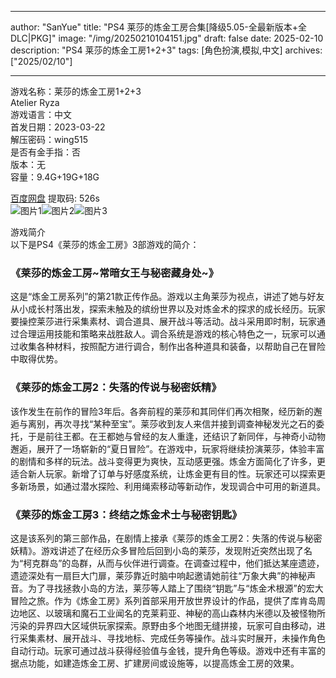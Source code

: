 
---
author: "SanYue"
title: "PS4 莱莎的炼金工房合集[降级5.05-全最新版本+全DLC|PKG]"
image: "/img/20250210104151.jpg"
draft: false
date: 2025-02-10
description: "PS4 莱莎的炼金工房1+2+3"
tags: [角色扮演,模拟,中文]
archives: ["2025/02/10"]

---

游戏名称：莱莎的炼金工房1+2+3   
Atelier Ryza    
游戏语言：中文  
首发日期：2023-03-22  
解压密码：wing515  
是否有金手指：否  
版本：无   
容量：9.4G+19G+18G

[百度网盘](https://pan.baidu.com/s/1VCzwCZj6g78p6fcvC3WpZw) 提取码: 526s  
![图片1](/img/47fd7f.jpg)![图片2](/img/aa1d1a.jpg)![图片3](/img/aea7bc.jpg)  

游戏简介  
以下是PS4《莱莎的炼金工房》3部游戏的简介：

### 《莱莎的炼金工房~常暗女王与秘密藏身处~》
这是“炼金工房系列”的第21款正传作品。游戏以主角莱莎为视点，讲述了她与好友从小成长村落出发，探索未触及的缤纷世界以及对炼金术的探求的成长经历。玩家要操控莱莎进行采集素材、调合道具、展开战斗等活动。战斗采用即时制，玩家通过合理运用技能和策略来战胜敌人。调合系统是游戏的核心特色之一，玩家可以通过收集各种材料，按照配方进行调合，制作出各种道具和装备，以帮助自己在冒险中取得优势。

### 《莱莎的炼金工房2：失落的传说与秘密妖精》
该作发生在前作的冒险3年后。各奔前程的莱莎和其同伴们再次相聚，经历新的邂逅与离别，再次寻找“某种至宝”。莱莎收到友人来信并接到调查神秘发光之石的委托，于是前往王都。在王都她与曾经的友人重逢，还结识了新同伴，与神奇小动物邂逅，展开了一场崭新的“夏日冒险”。在游戏中，玩家将继续扮演莱莎，体验丰富的剧情和多样的玩法。战斗变得更为爽快，互动感更强。炼金方面简化了许多，更适合新人玩家。新增了订单与好感度系统，让炼金更有目的性。玩家还可以探索更多新场景，如通过潜水探险、利用绳索移动等新动作，发现调合中可用的新道具。

### 《莱莎的炼金工房3：终结之炼金术士与秘密钥匙》
这是该系列的第三部作品，在剧情上接承《莱莎的炼金工房2：失落的传说与秘密妖精》。游戏讲述了在经历众多冒险后回到小岛的莱莎，发现附近突然出现了名为“柯克群岛”的岛群，从而与伙伴进行调查。在调查过程中，他们抵达某座遗迹，遗迹深处有一扇巨大门扉，莱莎靠近时脑中响起邀请她前往“万象大典”的神秘声音。为了寻找拯救小岛的方法，莱莎等人踏上了围绕“钥匙”与“炼金术根源”的宏大冒险之旅。作为《炼金工房》系列首部采用开放世界设计的作品，提供了库肯岛周边地区、以玻璃和魔石工业闻名的克莱莉亚、神秘的高山森林内米德以及被怪物所污染的异界四大区域供玩家探索。原野由多个地图无缝拼接，玩家可自由移动，进行采集素材、展开战斗、寻找地标、完成任务等操作。战斗实时展开，未操作角色自动行动。玩家可通过战斗获得经验值与金钱，提升角色等级。游戏中还有丰富的据点功能，如建造炼金工房、扩建房间或设施等，以提高炼金工房的效果。
